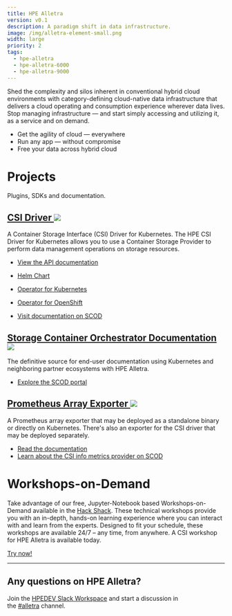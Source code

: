 ```yaml
---
title: HPE Alletra
version: v0.1
description: A paradigm shift in data infrastructure.
image: /img/alletra-element-small.png
width: large
priority: 2
tags:
  - hpe-alletra
  - hpe-alletra-6000
  - hpe-alletra-9000
---
```

Shed the complexity and silos inherent in conventional hybrid cloud environments with category-defining cloud-native data infrastructure that delivers a cloud operating and consumption experience wherever data lives. Stop managing infrastructure — and start simply accessing and utilizing it, as a service and on demand.

- Get the agility of cloud — everywhere
- Run any app — without compromise
- Free your data across hybrid cloud

# Projects

Plugins, SDKs and documentation.

## [CSI Driver ![](Github)](https://github.com/hpe-storage/csi-driver)

A Container Storage Interface (CSI) Driver for Kubernetes. The HPE CSI Driver for Kubernetes allows you to use a Container Storage Provider to perform data management operations on storage resources.

- [View the API documentation](https://developer.hpe.com/api/hpe-nimble-csp/)

- [Helm Chart](https://artifacthub.io/packages/helm/hpe-storage/hpe-csi-driver)

- [Operator for Kubernetes](https://artifacthub.io/packages/olm/community-operators/hpe-csi-operator)

- [Operator for OpenShift](https://access.redhat.com/containers/#/registry.connect.redhat.com/hpestorage/csi-driver-operator)

- [Visit documentation on SCOD](https://scod.hpedev.io/csi_driver/index.html)

## [Storage Container Orchestrator Documentation ![](Github)](https://github.com/hpe-storage/scod)

The definitive source for end-user documentation using Kubernetes and neighboring partner ecosystems with HPE Alletra.

- [Explore the SCOD portal](https://scod.hpedev.io/)

## [Prometheus Array Exporter ![](Github)](https://github.com/hpe-storage/array-exporter)

A Prometheus array exporter that may be deployed as a standalone binary or directly on Kubernetes. There's also an exporter for the CSI driver that may be deployed separately.

- [Read the documentation](https://hpe-storage.github.io/array-exporter)
- [Learn about the CSI info metrics provider on SCOD](https://scod.hpedev.io/csi_driver/metrics.html)

# Workshops-on-Demand

Take advantage of our free, Jupyter-Notebook based Workshops-on-Demand available in the [Hack Shack](/hackshack/). These technical workshops provide you with an in-depth, hands-on learning experience where you can interact with and learn from the experts. Designed to fit your schedule, these workshops are available 24/7 – any time, from anywhere. A CSI workshop for HPE Alletra is available today.

<link rel="stylesheet" href="https://www.w3schools.com/w3css/4/w3.css">
<div class="w3-container w3-center w3-margin-bottom">
  <a href="/hackshack/workshops"><button type="button" class="button">Try now!</button></a>
</div>

---

## Any questions on HPE Alletra?

Join the [HPEDEV Slack Workspace](https://slack.hpedev.io/) and start a discussion in the [\#alletra](https://hpedev.slack.com/archives/C025D75HHGC) channel.


